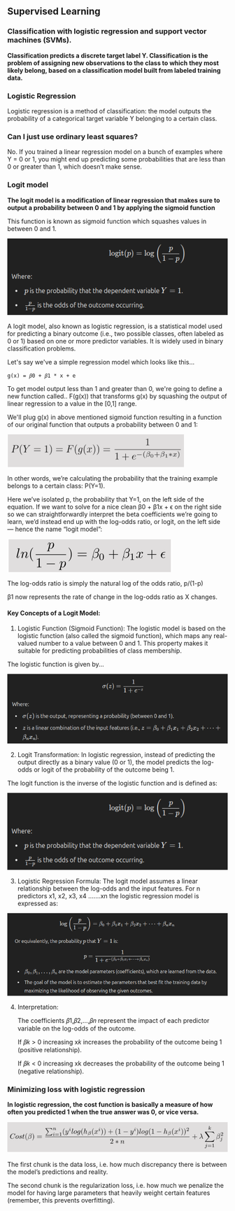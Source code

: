 ## Supervised Learning

### Classification with logistic regression and support vector machines (SVMs).

**Classification predicts a discrete target label Y. Classification is the problem of assigning new observations to the class to which they most likely belong, based on a classification model built from labeled training data.**

### Logistic Regression
Logistic regression is a method of classification: the model outputs the probability of a categorical target variable Y belonging to a certain class.

### Can I just use ordinary least squares?
No. If you trained a linear regression model on a bunch of examples where Y = 0 or 1, you might end up predicting some probabilities that are less than 0 or greater than 1, which doesn’t make sense.

### Logit model
**The logit model is a modification of linear regression that makes sure to output a probability between 0 and 1 by applying the sigmoid function**
    
This function is known as sigmoid function which squashes values in between 0 and 1.

![alt text](image.png)

A logit model, also known as logistic regression, is a statistical model used for predicting a binary outcome (i.e., two possible classes, often labeled as 0 or 1) based on one or more predictor variables. It is widely used in binary classification problems.

Let's say we've a simple regression model which looks like this...
    
    g(x) = 𝛽0 + 𝛽1 * x + e

To get model output less than 1 and greater than 0, we're going to define a new function called.. F(g(x))
that transforms g(x) by squashing the output of linear regression to a value in the [0,1] range.

We'll plug g(x) in above mentioned sigmoid function resulting in a function of our original function that outputs a probability between 0 and 1:

![alt text](./assets/image-8.png)

In other words, we’re calculating the probability that the training example belongs to a certain class: 
P(Y=1).

Here we’ve isolated p, the probability that Y=1, on the left side of the equation. If we want to solve for a nice clean β0 + β1x + ϵ on the right side so we can straightforwardly interpret the beta coefficients we’re going to learn, we’d instead end up with the log-odds ratio, or logit, on the left side — hence the name “logit model”:

![alt text](./assets/image-9.png)

The log-odds ratio is simply the natural log of the odds ratio, p/(1-p)

β1 now represents the rate of change in the log-odds ratio as X changes.

#### Key Concepts of a Logit Model:

1. Logistic Function (Sigmoid Function): The logistic model is based on the logistic function (also called the sigmoid function), which maps any real-valued number to a value between 0 and 1. This property makes it suitable for predicting probabilities of class membership.

The logistic function is given by...

![alt text](./assets/image-4.png)

2. Logit Transformation: In logistic regression, instead of predicting the output directly as a binary value (0 or 1), the model predicts the log-odds or logit of the probability of the outcome being 1.

The logit function is the inverse of the logistic function and is defined as:

![alt text](./assets/image-5.png)

3. Logistic Regression Formula: The logit model assumes a linear relationship between the log-odds and the input features. For n predictors x1, x2, x3, x4 .......xn the logistic regression model is expressed as:

![alt text](./assets/image-6.png)

4. Interpretation:

    The coefficients 𝛽1,𝛽2,…,𝛽𝑛 represent the impact of each predictor variable on the log-odds of the outcome.

    If 𝛽𝑘 > 0 increasing x𝑘 increases the probability of the outcome being 1 (positive relationship).

    If 𝛽𝑘 < 0 increasing xk decreases the probability of the outcome being 1 (negative relationship).


### Minimizing loss with logistic regression
**In logistic regression, the cost function is basically a measure of how often you predicted 1 when the true answer was 0, or vice versa.**

![alt text](./assets/image-10.png)

The first chunk is the data loss, i.e. how much discrepancy there is between the model’s predictions and reality. 

The second chunk is the regularization loss, i.e. how much we penalize the model for having large parameters that heavily weight certain features (remember, this prevents overfitting).